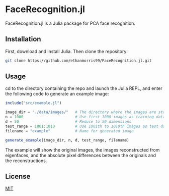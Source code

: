# FaceRecognition.jl

FaceRecognition.jl is a Julia package for PCA face recognition.

## Installation

First, download and install Julia. Then clone the repository:

```bash
git clone https://github.com/ethanmorris99/FaceRecognition.jl.git
```

## Usage
cd to the directory containing the repo and launch the Julia REPL, and enter the following code to generate an example image:

```julia
include("src/example.jl")

image_dir = "./data/images/"   # The directory where the images are stored
n = 1000                       # Use first 1000 images as training data
d = 50                         # Reduce to 50 dimensions
test_range = 1001:1010         # Use 1001th to 1010th images as test data
filename = "example"           # Name for generated image

generate_example(image_dir, n, d, test_range, filename)

```
The example will show the original images, the images reconstructed from eigenfaces, and the absolute pixel differences between the originals and the reconstructions.


## License
[MIT](https://choosealicense.com/licenses/mit/)
